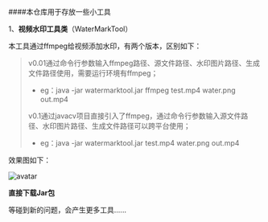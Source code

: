 ####本仓库用于存放一些小工具

1、**视频水印工具类**（WaterMarkTool）

本工具通过ffmpeg给视频添加水印，有两个版本，区别如下：

> v0.01通过命令行参数输入ffmpeg路径、源文件路径、水印图片路径、生成文件路径使用，需要运行环境有ffmpeg；
>
> - eg：java -jar watermarktool.jar ffmpeg test.mp4 water.png out.mp4
>
> v0.1通过javacv项目直接引入了ffmpeg，通过命令行参数输入源文件路径、水印图片路径、生成文件路径可以跨平台使用；
>
> - eg：java -jar watermarktool.jar  test.mp4 water.png out.mp4

效果图如下：

![avatar](images/watermark.gif) 

 **直接下载Jar包**



等碰到新的问题，会产生更多工具......




